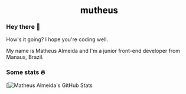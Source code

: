 <p align="center">
  <a href="https://mutheus.github.io/">
    <img src="https://raw.githubusercontent.com/mutheus/mutheus/master/mutheus-logo.svg" width="100px">
  </a>
</p>

### Hey there 👋

How's it going? I hope you're coding well.

My name is Matheus Almeida and I'm a junior front-end developer from Manaus, Brazil.

### Some stats 🔥

[![Matheus Almeida's GitHub Stats](https://github-readme-stats.vercel.app/api?username=mutheus&show_icons=true&theme=graywhite&border_color=000&disable_animations=true&hide_rank=true)
